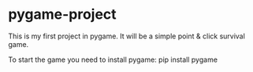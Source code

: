 # pygame-project

This is my first project in pygame. It will be a simple point & click survival game.  

To start the game you need to install pygame:
pip install pygame
